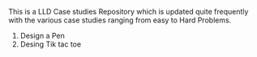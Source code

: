 This is a LLD Case studies Repository which is updated quite frequently with the various case studies ranging from easy to Hard Problems.
1) Design a Pen
2) Desing Tik tac toe
